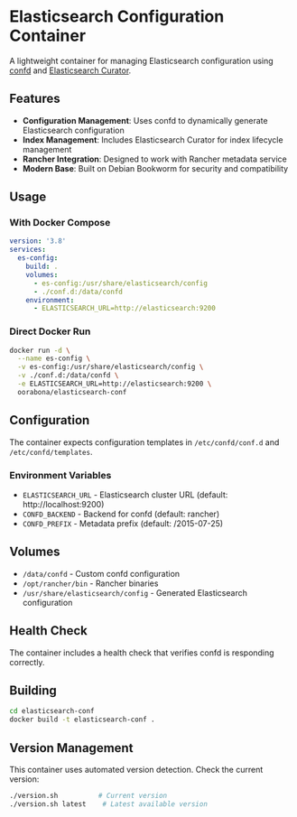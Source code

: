 # Elasticsearch Configuration Container

A lightweight container for managing Elasticsearch configuration using [confd](https://github.com/kelseyhightower/confd) and [Elasticsearch Curator](https://github.com/elastic/curator).

## Features

- **Configuration Management**: Uses confd to dynamically generate Elasticsearch configuration
- **Index Management**: Includes Elasticsearch Curator for index lifecycle management
- **Rancher Integration**: Designed to work with Rancher metadata service
- **Modern Base**: Built on Debian Bookworm for security and compatibility

## Usage

### With Docker Compose

```yaml
version: '3.8'
services:
  es-config:
    build: .
    volumes:
      - es-config:/usr/share/elasticsearch/config
      - ./conf.d:/data/confd
    environment:
      - ELASTICSEARCH_URL=http://elasticsearch:9200
```

### Direct Docker Run

```bash
docker run -d \
  --name es-config \
  -v es-config:/usr/share/elasticsearch/config \
  -v ./conf.d:/data/confd \
  -e ELASTICSEARCH_URL=http://elasticsearch:9200 \
  oorabona/elasticsearch-conf
```

## Configuration

The container expects configuration templates in `/etc/confd/conf.d` and `/etc/confd/templates`. 

### Environment Variables

- `ELASTICSEARCH_URL` - Elasticsearch cluster URL (default: http://localhost:9200)
- `CONFD_BACKEND` - Backend for confd (default: rancher)
- `CONFD_PREFIX` - Metadata prefix (default: /2015-07-25)

## Volumes

- `/data/confd` - Custom confd configuration
- `/opt/rancher/bin` - Rancher binaries
- `/usr/share/elasticsearch/config` - Generated Elasticsearch configuration

## Health Check

The container includes a health check that verifies confd is responding correctly.

## Building

```bash
cd elasticsearch-conf
docker build -t elasticsearch-conf .
```

## Version Management

This container uses automated version detection. Check the current version:

```bash
./version.sh          # Current version
./version.sh latest    # Latest available version
```
